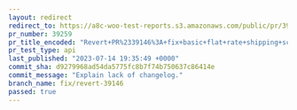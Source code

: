 ```yaml
---
layout: redirect
redirect_to: https://a8c-woo-test-reports.s3.amazonaws.com/public/pr/39259/api/index.html
pr_number: 39259
pr_title_encoded: "Revert+PR%2339146%3A+fix+basic+flat+rate+shipping+scenario"
pr_test_type: api
last_published: "2023-07-14 19:35:49 +0000"
commit_sha: d9279968ad54da5775fc8b7f74b750637c86414e
commit_message: "Explain lack of changelog."
branch_name: fix/revert-39146
passed: true
---
```


